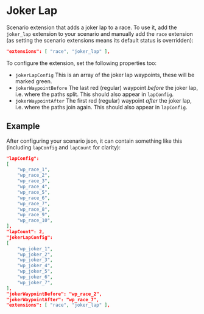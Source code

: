 # Joker Lap

Scenario extension that adds a joker lap to a race. To use it, add the `joker_lap` extension to your scenario and manually add the `race` extension (as setting the scenario extensions means its default status is overridden):

```json
"extensions": [ "race", "joker_lap" ],
```

To configure the extension, set the following properties too:

* `jokerLapConfig` This is an array of the joker lap waypoints, these will be marked green.
* `jokerWaypointBefore` The last red (regular) waypoint *before* the joker lap, i.e. where the paths split. This should also appear in `lapConfig`.
* `jokerWaypointAfter` The first red (regular) waypoint *after* the joker lap, i.e. where the paths join again. This should also appear in `lapConfig`.

## Example

After configuring your scenario json, it can contain something like this (including `lapConfig` and `lapCount` for clarity):

```json
"lapConfig":
[
    "wp_race_1",
    "wp_race_2",
    "wp_race_3",
    "wp_race_4",
    "wp_race_5",
    "wp_race_6",
    "wp_race_7",
    "wp_race_8",
    "wp_race_9",
    "wp_race_10",
],
"lapCount": 2,
"jokerLapConfig":
[
    "wp_joker_1",
    "wp_joker_2",
    "wp_joker_3",
    "wp_joker_4",
    "wp_joker_5",
    "wp_joker_6",
    "wp_joker_7",
],
"jokerWaypointBefore": "wp_race_2",
"jokerWaypointAfter": "wp_race_7",
"extensions": [ "race", "joker_lap" ],
```
